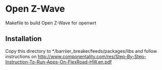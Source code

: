 Open Z-Wave
=======

Makefile to build Open Z-Wave for openwrt

Installation
------------
Copy this directory to */barriier_breaker/feeds/packages/libs and follow
instructions on http://www.componentality.com/res/Step-By-Step-Instruction-To-Run-Apps-On-FlexRoad-HW.en.pdf

